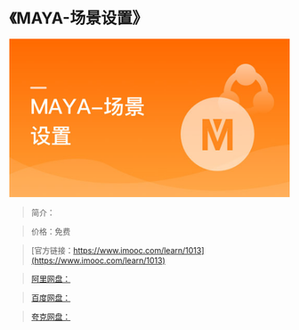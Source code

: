 # 《MAYA-场景设置》

![img](../../assets/5fe443050001695905400304.jpg)

> 简介：

> 价格：免费

> [官方链接：https://www.imooc.com/learn/1013](https://www.imooc.com/learn/1013)

> [阿里网盘：]()

> [百度网盘：]()

> [夸克网盘：]()
